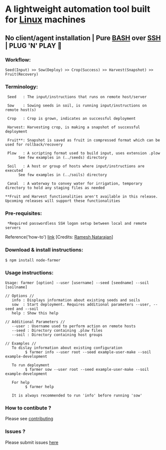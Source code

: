 # A lightweight automation tool built for [Linux](https://en.wikipedia.org/wiki/Linux) machines
## No client/agent installation | Pure [BASH](https://en.wikipedia.org/wiki/Bash_(Unix_shell)) over [SSH](https://en.wikipedia.org/wiki/Secure_Shell) | PLUG 'N' PLAY :rocket:

### Workflow:
```
Seed(Input) >> Sow(Deploy) >> Crop(Success) >> Harvest(Snapshot) >> Fruit(Recovery)
```

### Terminology:
```
 Seed	: The input/instructions that runs on remote host/server

 Sow	: Sowing seeds in soil, is running input/instructions on remote host(s)

 Crop	: Crop is grown, indicates an successful deployment

 Harvest: Harvesting crop, is making a snapshot of successful deployment

 Fruit**: Snapshot is saved as fruit in compressed format which can be used for rollback/recovery

 Plow	: A scripting format used to build input, uses extension .plow
	  See few examples in (../seeds) directory

 Soil	: A host or group of hosts where input/instructions are executed
	  See few examples in (../soils) directory

 Canal	: A waterway to convey water for irrigation, temporary directory to hold any staging files as needed

**Fruit and Harvest functionalities aren't available in this release. Upcoming releases will support these functionalities
```

### Pre-requisites:
```
 *Required passwordless SSH logon setup between local and remote servers
```
  Reference('how-to') [link](http://www.thegeekstuff.com/2008/11/3-steps-to-perform-ssh-login-without-password-using-ssh-keygen-ssh-copy-id) [Credits: [Ramesh Natarajan](http://www.thegeekstuff.com/about/)]

### Download & install instructions:
```
$ npm install node-farmer
```

### Usage instructions:
```
Usage: farmer [option] --user [username] --seed [seedname] --soil [soilname]

// Options //
   info : Displays information about existing seeds and soils
   sow  : Start deployment. Requires additional parameters --user, --seed and --soil
   help : Show this help

// Additional Parameters //
   --user : Username used to perform action on remote hosts
   --seed : Directory containing .plow files
   --soil : Directory containing host groups

// Examples //
   To dislay information about existing configuration
         $ farmer info --user root --seed example-user-make --soil example-development

   To run deployment
         $ farmer sow --user root --seed example-user-make --soil example-development

   For help
         $ farmer help

   It is always recommended to run 'info' before running 'sow'
```

### How to contibute ? 
Please see [contributing](https://github.com/disizjay/node-farmer/blob/master/CONTRIBUTING.md)

### Issues ?
Please submit issues [here](https://github.com/disizjay/node-farmer/issues/new)
